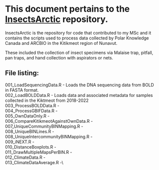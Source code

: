 # This document pertains to the [InsectsArctic](https://github.com/hominidae/InsectsArctic) repository.
InsectsArctic is the repository for code that contributed to my MSc and it contains the scripts used to process data collected by Polar Knowledge Canada and ARCBIO in the Kitikmeot region of Nunavut.

These included the collection of insect specimens via Malaise trap, pitfall, pan traps, and hand collection with aspirators or nets.

## File listing:
001_LoadSequencingData.R - Loads the DNA sequencing data from BOLD in FASTA format.\
002_LoadBOLDData.R - Loads data and associated metadata for samples collected in the Kiktmeot from 2018-2022\
003_ProcessBOLDData.R - \
004_ProcessGBIFData.R -\
005_OwnDataOnly.R -\
006_CompareKitikmeotAgainstOwnData.R -\
007_UniqueCommunityBINMapping.R -\
008_UniqueBINLines.R -\
008_UniqueIntercommunityBINMapping.R -\
009_iNEXT.R -\
010_DistanceBoxplots.R -\
011_DrawMultipleMapsPerBIN.R -\
012_ClimateData.R -\
013_ClimateDataAverage.R -\
